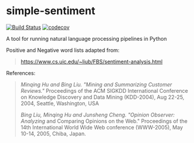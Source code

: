# simple-sentiment

[![Build Status](https://travis-ci.org/wesdoyle/simple-sentiment.svg?branch=master)](https://travis-ci.org/wesdoyle/simple-sentiment)
[![codecov](https://codecov.io/gh/wesdoyle/simple-sentiment/branch/master/graph/badge.svg)](https://codecov.io/gh/wesdoyle/simple-sentiment)

A tool for running natural language processing pipelines in Python


Positive and Negative word lists adapted from:
> https://www.cs.uic.edu/~liub/FBS/sentiment-analysis.html

References:
>  _Minqing Hu and Bing Liu. "Mining and Summarizing Customer Reviews."_
>      Proceedings of the ACM SIGKDD International Conference on Knowledge
>      Discovery and Data Mining (KDD-2004), Aug 22-25, 2004, Seattle,
>      Washington, USA
>
>  _Bing Liu, Minqing Hu and Junsheng Cheng. "Opinion Observer: Analyzing_
>      and Comparing Opinions on the Web." Proceedings of the 14th
>      International World Wide Web conference (WWW-2005), May 10-14,
>      2005, Chiba, Japan.
